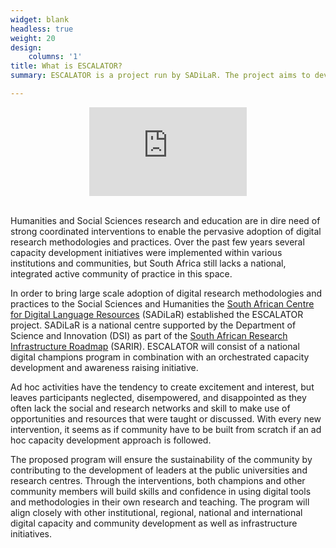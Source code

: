 ```yaml
---
widget: blank
headless: true
weight: 20
design:
    columns: '1'
title: What is ESCALATOR? 
summary: ESCALATOR is a project run by SADiLaR. The project aims to develop a national community of practice engaging critically with digital research methods within the Humanities and Social Sciences through a Digital Humanities champions program 

---
```


<div style="width: 50%;">
  <div style="padding:56.25% 0 0 0;position:relative;">
    <iframe src="https://www.youtube.com/embed/xoY1IpYmNuc" title="YouTube video player" frameborder="0" allow="accelerometer; autoplay; clipboard-write; encrypted-media; gyroscope; picture-in-picture" allowfullscreen
      style="position:absolute;top:0;left:50%;
      width:100%;height:100%;">
    </iframe>
  </div>
</div>
<br>


Humanities and Social Sciences research and education are in dire need of strong
coordinated interventions to enable the pervasive adoption of digital research
methodologies and practices. Over the past few years several capacity
development initiatives were implemented within various institutions and
communities, but South Africa still lacks a national, integrated active community
of practice in this space.

In order to bring large scale adoption of digital research methodologies and
practices to the Social Sciences and Humanities the [South African Centre for Digital Language Resources](https://sadilar.org) (SADiLaR)
established the ESCALATOR project. SADiLaR is a national centre supported by the Department of Science and Innovation (DSI) as part of the [South African Research Infrastructure Roadmap](https://www.dst.gov.za/images/Attachments/Department_of_Science_and_Technology_SARIR_2016.pdf) (SARIR). ESCALATOR will consist of a national digital champions program in combination with an orchestrated capacity development and awareness raising initiative.

Ad hoc activities have the tendency to create excitement
and interest, but leaves participants neglected, disempowered, and disappointed
as they often lack the social and research networks and skill to make use of
opportunities and resources that were taught or discussed. With every new
intervention, it seems as if community have to be built from scratch if an ad hoc
capacity development approach is followed.

The proposed program will ensure the
sustainability of the community by contributing to the development of leaders at the public universities and research centres.
Through the interventions, both champions and other community members will
build skills and confidence in using digital tools and methodologies in their own
research and teaching.
The program will align closely with other institutional, regional, national and
international digital capacity and community development as well as infrastructure
initiatives.